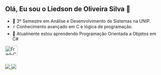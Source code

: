 ## Olá, Eu sou o Liedson de Oliveira Silva 👋

- 🔭 3º Semestre em Análise e Desenvolvimento de Sistemas na UNIP.
- ⚡ Conhecimento avançado em C e lógica de programação.
- 🤔 Atualmente estou aprendendo Programação Orientada a Objetos em C#

<div>
  <img align="center" alt="Fred-C" height="30" width="40" src="https://cdn.jsdelivr.net/gh/devicons/devicon@latest/icons/c/c-original.svg" /> 
</div>

##

<div>
  <a href="https://www.linkedin.com/in/liedson-silva-20b78b295" target="_blank"><img src="https://img.shields.io/badge/-LinkedIn-%230077B5?style=for-the-badge&logo=linkedin&logoColor=white" target="_blank">
  <a href="https://www.instagram.com/liedsonprx/" target="_blank"><img src="https://img.shields.io/badge/Instagram-E4405F?style=for-the-badge&logo=instagram&logoColor=white" target="_blank"></a>
</div>
